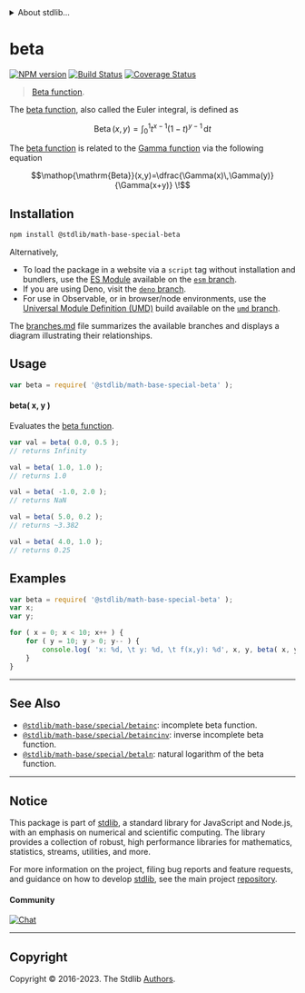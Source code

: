 <!--

@license Apache-2.0

Copyright (c) 2018 The Stdlib Authors.

Licensed under the Apache License, Version 2.0 (the "License");
you may not use this file except in compliance with the License.
You may obtain a copy of the License at

   http://www.apache.org/licenses/LICENSE-2.0

Unless required by applicable law or agreed to in writing, software
distributed under the License is distributed on an "AS IS" BASIS,
WITHOUT WARRANTIES OR CONDITIONS OF ANY KIND, either express or implied.
See the License for the specific language governing permissions and
limitations under the License.

-->


<details>
  <summary>
    About stdlib...
  </summary>
  <p>We believe in a future in which the web is a preferred environment for numerical computation. To help realize this future, we've built stdlib. stdlib is a standard library, with an emphasis on numerical and scientific computation, written in JavaScript (and C) for execution in browsers and in Node.js.</p>
  <p>The library is fully decomposable, being architected in such a way that you can swap out and mix and match APIs and functionality to cater to your exact preferences and use cases.</p>
  <p>When you use stdlib, you can be absolutely certain that you are using the most thorough, rigorous, well-written, studied, documented, tested, measured, and high-quality code out there.</p>
  <p>To join us in bringing numerical computing to the web, get started by checking us out on <a href="https://github.com/stdlib-js/stdlib">GitHub</a>, and please consider <a href="https://opencollective.com/stdlib">financially supporting stdlib</a>. We greatly appreciate your continued support!</p>
</details>

# beta

[![NPM version][npm-image]][npm-url] [![Build Status][test-image]][test-url] [![Coverage Status][coverage-image]][coverage-url] <!-- [![dependencies][dependencies-image]][dependencies-url] -->

> [Beta function][beta-function].

<section class="intro">

The [beta function][beta-function], also called the Euler integral, is defined as

<!-- <equation class="equation" label="eq:beta_function" align="center" raw="\operatorname{Beta}(x,y) = \int_0^1t^{x-1}(1-t)^{y-1}\,\mathrm{d}t" alt="Equation for the beta function."> -->

```math
\mathop{\mathrm{Beta}}(x,y) = \int_0^1t^{x-1}(1-t)^{y-1}\,\mathrm{d}t
```

<!-- <div class="equation" align="center" data-raw-text="\operatorname{Beta}(x,y) = \int_0^1t^{x-1}(1-t)^{y-1}\,\mathrm{d}t" data-equation="eq:beta_function">
    <img src="https://cdn.jsdelivr.net/gh/stdlib-js/stdlib@bb29798906e119fcb2af99e94b60407a270c9b32/lib/node_modules/@stdlib/math/base/special/beta/docs/img/equation_beta_function.svg" alt="Equation for the beta function.">
    <br>
</div> -->

<!-- </equation> -->

The [beta function][beta-function] is related to the [Gamma function][gamma-function] via the following equation

<!-- <equation class="equation" label="eq:beta_function2" align="center" raw="\operatorname{Beta}(x,y)=\dfrac{\Gamma(x)\,\Gamma(y)}{\Gamma(x+y)} \!" alt="Beta function expressed in terms of the Gamma function."> -->

```math
\mathop{\mathrm{Beta}}(x,y)=\dfrac{\Gamma(x)\,\Gamma(y)}{\Gamma(x+y)} \!
```

<!-- <div class="equation" align="center" data-raw-text="\operatorname{Beta}(x,y)=\dfrac{\Gamma(x)\,\Gamma(y)}{\Gamma(x+y)} \!" data-equation="eq:beta_function2">
    <img src="https://cdn.jsdelivr.net/gh/stdlib-js/stdlib@bb29798906e119fcb2af99e94b60407a270c9b32/lib/node_modules/@stdlib/math/base/special/beta/docs/img/equation_beta_function2.svg" alt="Beta function expressed in terms of the Gamma function.">
    <br>
</div> -->

<!-- </equation> -->

</section>

<!-- /.intro -->

<section class="installation">

## Installation

```bash
npm install @stdlib/math-base-special-beta
```

Alternatively,

-   To load the package in a website via a `script` tag without installation and bundlers, use the [ES Module][es-module] available on the [`esm` branch][esm-url].
-   If you are using Deno, visit the [`deno` branch][deno-url].
-   For use in Observable, or in browser/node environments, use the [Universal Module Definition (UMD)][umd] build available on the [`umd` branch][umd-url].

The [branches.md][branches-url] file summarizes the available branches and displays a diagram illustrating their relationships.

</section>

<section class="usage">

## Usage

```javascript
var beta = require( '@stdlib/math-base-special-beta' );
```

#### beta( x, y )

Evaluates the [beta function][beta-function].

```javascript
var val = beta( 0.0, 0.5 );
// returns Infinity

val = beta( 1.0, 1.0 );
// returns 1.0

val = beta( -1.0, 2.0 );
// returns NaN

val = beta( 5.0, 0.2 );
// returns ~3.382

val = beta( 4.0, 1.0 );
// returns 0.25
```

</section>

<!-- /.usage -->

<section class="examples">

## Examples

<!-- eslint no-undef: "error" -->

```javascript
var beta = require( '@stdlib/math-base-special-beta' );
var x;
var y;

for ( x = 0; x < 10; x++ ) {
    for ( y = 10; y > 0; y-- ) {
        console.log( 'x: %d, \t y: %d, \t f(x,y): %d', x, y, beta( x, y ) );
    }
}
```

</section>

<!-- /.examples -->

<!-- Section for related `stdlib` packages. Do not manually edit this section, as it is automatically populated. -->

<section class="related">

* * *

## See Also

-   <span class="package-name">[`@stdlib/math-base/special/betainc`][@stdlib/math/base/special/betainc]</span><span class="delimiter">: </span><span class="description">incomplete beta function.</span>
-   <span class="package-name">[`@stdlib/math-base/special/betaincinv`][@stdlib/math/base/special/betaincinv]</span><span class="delimiter">: </span><span class="description">inverse incomplete beta function.</span>
-   <span class="package-name">[`@stdlib/math-base/special/betaln`][@stdlib/math/base/special/betaln]</span><span class="delimiter">: </span><span class="description">natural logarithm of the beta function.</span>

</section>

<!-- /.related -->

<!-- Section for all links. Make sure to keep an empty line after the `section` element and another before the `/section` close. -->


<section class="main-repo" >

* * *

## Notice

This package is part of [stdlib][stdlib], a standard library for JavaScript and Node.js, with an emphasis on numerical and scientific computing. The library provides a collection of robust, high performance libraries for mathematics, statistics, streams, utilities, and more.

For more information on the project, filing bug reports and feature requests, and guidance on how to develop [stdlib][stdlib], see the main project [repository][stdlib].

#### Community

[![Chat][chat-image]][chat-url]

---

## Copyright

Copyright &copy; 2016-2023. The Stdlib [Authors][stdlib-authors].

</section>

<!-- /.stdlib -->

<!-- Section for all links. Make sure to keep an empty line after the `section` element and another before the `/section` close. -->

<section class="links">

[npm-image]: http://img.shields.io/npm/v/@stdlib/math-base-special-beta.svg
[npm-url]: https://npmjs.org/package/@stdlib/math-base-special-beta

[test-image]: https://github.com/stdlib-js/math-base-special-beta/actions/workflows/test.yml/badge.svg?branch=main
[test-url]: https://github.com/stdlib-js/math-base-special-beta/actions/workflows/test.yml?query=branch:main

[coverage-image]: https://img.shields.io/codecov/c/github/stdlib-js/math-base-special-beta/main.svg
[coverage-url]: https://codecov.io/github/stdlib-js/math-base-special-beta?branch=main

<!--

[dependencies-image]: https://img.shields.io/david/stdlib-js/math-base-special-beta.svg
[dependencies-url]: https://david-dm.org/stdlib-js/math-base-special-beta/main

-->

[chat-image]: https://img.shields.io/gitter/room/stdlib-js/stdlib.svg
[chat-url]: https://app.gitter.im/#/room/#stdlib-js_stdlib:gitter.im

[stdlib]: https://github.com/stdlib-js/stdlib

[stdlib-authors]: https://github.com/stdlib-js/stdlib/graphs/contributors

[umd]: https://github.com/umdjs/umd
[es-module]: https://developer.mozilla.org/en-US/docs/Web/JavaScript/Guide/Modules

[deno-url]: https://github.com/stdlib-js/math-base-special-beta/tree/deno
[umd-url]: https://github.com/stdlib-js/math-base-special-beta/tree/umd
[esm-url]: https://github.com/stdlib-js/math-base-special-beta/tree/esm
[branches-url]: https://github.com/stdlib-js/math-base-special-beta/blob/main/branches.md

[beta-function]: https://en.wikipedia.org/wiki/Beta_function

[gamma-function]: https://en.wikipedia.org/wiki/Gamma_function

<!-- <related-links> -->

[@stdlib/math/base/special/betainc]: https://github.com/stdlib-js/math-base-special-betainc

[@stdlib/math/base/special/betaincinv]: https://github.com/stdlib-js/math-base-special-betaincinv

[@stdlib/math/base/special/betaln]: https://github.com/stdlib-js/math-base-special-betaln

<!-- </related-links> -->

</section>

<!-- /.links -->
